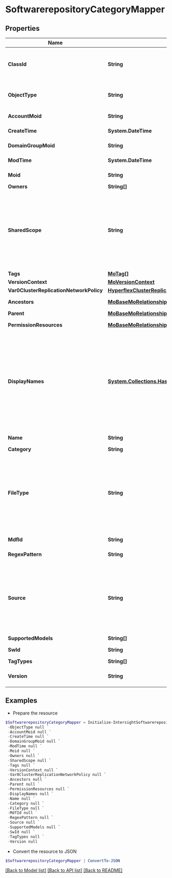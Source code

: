 # SoftwarerepositoryCategoryMapper
## Properties

Name | Type | Description | Notes
------------ | ------------- | ------------- | -------------
**ClassId** | **String** | The fully-qualified name of the instantiated, concrete type. This property is used as a discriminator to identify the type of the payload when marshaling and unmarshaling data. | [default to "softwarerepository.CategoryMapper"]
**ObjectType** | **String** | The fully-qualified name of the instantiated, concrete type. The value should be the same as the &#39;ClassId&#39; property. | [default to "softwarerepository.CategoryMapper"]
**AccountMoid** | **String** | The Account ID for this managed object. | [optional] [readonly] 
**CreateTime** | **System.DateTime** | The time when this managed object was created. | [optional] [readonly] 
**DomainGroupMoid** | **String** | The DomainGroup ID for this managed object. | [optional] [readonly] 
**ModTime** | **System.DateTime** | The time when this managed object was last modified. | [optional] [readonly] 
**Moid** | **String** | The unique identifier of this Managed Object instance. | [optional] 
**Owners** | **String[]** |  | [optional] 
**SharedScope** | **String** | Intersight provides pre-built workflows, tasks and policies to end users through global catalogs. Objects that are made available through global catalogs are said to have a &#39;shared&#39; ownership. Shared objects are either made globally available to all end users or restricted to end users based on their license entitlement. Users can use this property to differentiate the scope (global or a specific license tier) to which a shared MO belongs. | [optional] [readonly] 
**Tags** | [**MoTag[]**](MoTag.md) |  | [optional] 
**VersionContext** | [**MoVersionContext**](MoVersionContext.md) |  | [optional] 
**Var0ClusterReplicationNetworkPolicy** | [**HyperflexClusterReplicationNetworkPolicyRelationship**](HyperflexClusterReplicationNetworkPolicyRelationship.md) |  | [optional] 
**Ancestors** | [**MoBaseMoRelationship[]**](MoBaseMoRelationship.md) | An array of relationships to moBaseMo resources. | [optional] [readonly] 
**Parent** | [**MoBaseMoRelationship**](MoBaseMoRelationship.md) |  | [optional] 
**PermissionResources** | [**MoBaseMoRelationship[]**](MoBaseMoRelationship.md) | An array of relationships to moBaseMo resources. | [optional] [readonly] 
**DisplayNames** | [**System.Collections.Hashtable**](Array.md) | A set of display names for the MO resource. These names are calculated based on other properties of the MO and potentially properties of Ancestor MOs. Displaynames are intended as a way to provide a normalized user appropriate name for an MO, especially for MOs which do not have a &#39;Name&#39; property, which is the case for much of the inventory discovered from managed targets. There are a limited number of keys, currently &#39;short&#39; and &#39;hierarchical&#39;. The value is an array and clients should use the first element of the array. | [optional] [readonly] 
**Name** | **String** | An unique identifer for a capability descriptor. | [optional] 
**Category** | **String** | The category of the model series. | [optional] 
**FileType** | **String** | The type of distributable image, example huu, scu, driver, os. * &#x60;Distributable&#x60; - Stores firmware host utility images and fabric images. * &#x60;DriverDistributable&#x60; - Stores driver distributable images. * &#x60;ServerConfigurationUtilityDistributable&#x60; - Stores server configuration utility images. * &#x60;OperatingSystemFile&#x60; - Stores operating system iso images. * &#x60;HyperflexDistributable&#x60; - It stores HyperFlex images. | [optional] [default to "Distributable"]
**MdfId** | **String** | Cisco software repository image category identifier. | [optional] 
**RegexPattern** | **String** | The regex that all images of this category follow. | [optional] 
**Source** | **String** | The image can be downloaded from cisco.com or external cloud store. * &#x60;Cisco&#x60; - External repository hosted on cisco.com. * &#x60;IntersightCloud&#x60; - Repository hosted by the Intersight Cloud. * &#x60;LocalMachine&#x60; - The file is available on the local client machine. Used as an upload source type. * &#x60;NetworkShare&#x60; - External repository in the customer datacenter. This will typically be a file server. | [optional] [default to "Cisco"]
**SupportedModels** | **String[]** |  | [optional] 
**SwId** | **String** | The software type id provided by cisco.com. | [optional] 
**TagTypes** | **String[]** |  | [optional] 
**Version** | **String** | The version from which user can download images from amazon store, if source is external cloud store. | [optional] 

## Examples

- Prepare the resource
```powershell
$SoftwarerepositoryCategoryMapper = Initialize-IntersightSoftwarerepositoryCategoryMapper  -ClassId null `
 -ObjectType null `
 -AccountMoid null `
 -CreateTime null `
 -DomainGroupMoid null `
 -ModTime null `
 -Moid null `
 -Owners null `
 -SharedScope null `
 -Tags null `
 -VersionContext null `
 -Var0ClusterReplicationNetworkPolicy null `
 -Ancestors null `
 -Parent null `
 -PermissionResources null `
 -DisplayNames null `
 -Name null `
 -Category null `
 -FileType null `
 -MdfId null `
 -RegexPattern null `
 -Source null `
 -SupportedModels null `
 -SwId null `
 -TagTypes null `
 -Version null
```

- Convert the resource to JSON
```powershell
$SoftwarerepositoryCategoryMapper | ConvertTo-JSON
```

[[Back to Model list]](../README.md#documentation-for-models) [[Back to API list]](../README.md#documentation-for-api-endpoints) [[Back to README]](../README.md)

